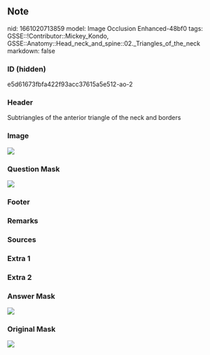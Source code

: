 ## Note
nid: 1661020713859
model: Image Occlusion Enhanced-48bf0
tags: GSSE::!Contributor::Mickey_Kondo, GSSE::Anatomy::Head_neck_and_spine::02._Triangles_of_the_neck
markdown: false

### ID (hidden)
e5d61673fbfa422f93acc37615a5e512-ao-2

### Header
Subtriangles of the anterior triangle of the neck and borders

### Image
<img src="tmpbap8eu6_.png">

### Question Mask
<img src="e5d61673fbfa422f93acc37615a5e512-ao-2-Q.svg">

### Footer


### Remarks


### Sources


### Extra 1


### Extra 2


### Answer Mask
<img src="e5d61673fbfa422f93acc37615a5e512-ao-2-A.svg">

### Original Mask
<img src="e5d61673fbfa422f93acc37615a5e512-ao-O.svg">
